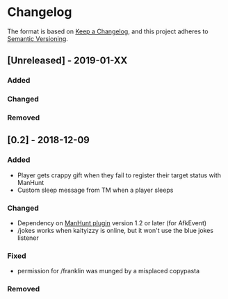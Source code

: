 # Changelog

The format is based on [Keep a Changelog](https://keepachangelog.com/en/1.0.0/),
and this project adheres to [Semantic Versioning](https://semver.org/spec/v2.0.0.html).

## [Unreleased] - 2019-01-XX
### Added

### Changed

### Removed

## [0.2] - 2018-12-09
### Added
- Player gets crappy gift when they fail to register their target status with ManHunt
- Custom sleep message from TM when a player sleeps

### Changed
- Dependency on [ManHunt plugin](https://github.com/jchoyt/ManHunt) version 1.2 or later (for AfkEvent)
- /jokes works when kaityizzy is online, but it won't use the blue jokes listener

### Fixed
- permission for /franklin was munged by a misplaced copypasta

### Removed

